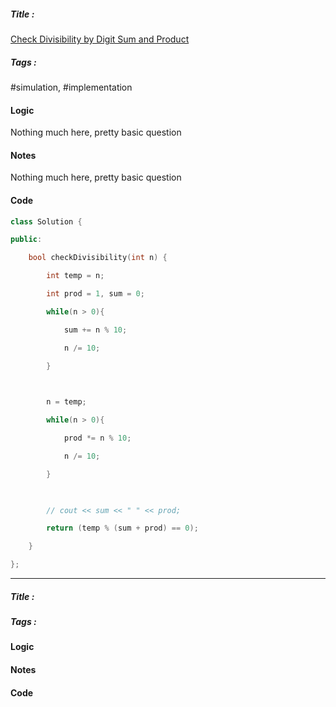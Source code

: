 ##### Title : 
[Check Divisibility by Digit Sum and Product](https://leetcode.com/problems/check-divisibility-by-digit-sum-and-product/)
##### Tags :
#simulation, #implementation
#### Logic
Nothing much here, pretty basic question
#### Notes
Nothing much here, pretty basic question
#### Code
```cpp
class Solution {

public:

    bool checkDivisibility(int n) {

        int temp = n;

        int prod = 1, sum = 0;

        while(n > 0){

            sum += n % 10;

            n /= 10;

        }

  

        n = temp;

        while(n > 0){

            prod *= n % 10;

            n /= 10;

        }

  

        // cout << sum << " " << prod;

        return (temp % (sum + prod) == 0);

    }

};
```

---
##### Title : 
##### Tags :

#### Logic


#### Notes


#### Code




